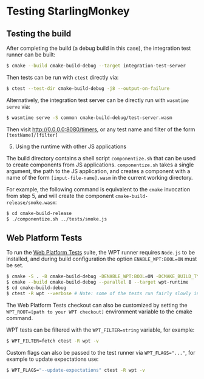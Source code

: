# Testing StarlingMonkey

## Testing the build

After completing the build (a debug build in this case), the integration test runner can be built:

```bash
$ cmake --build cmake-build-debug --target integration-test-server
```

Then tests can be run with `ctest` directly via:

```bash
$ ctest --test-dir cmake-build-debug -j8 --output-on-failure
```

Alternatively, the integration test server can be directly run with `wasmtime serve` via:

```bash
$ wasmtime serve -S common cmake-build-debug/test-server.wasm
```

Then visit http://0.0.0.0:8080/timers, or any test name and filter of the form `[testName]/[filter]`

5. Using the runtime with other JS applications

The build directory contains a shell script `componentize.sh` that can be used to create components
from JS applications. `componentize.sh` takes a single argument, the path to the JS application, and
creates a component with a name of the form `[input-file-name].wasm` in the current working
directory.

For example, the following command is equivalent to the `cmake` invocation from step 5, and will
create the component `cmake-build-release/smoke.wasm`:

```bash
$ cd cmake-build-release
$ ./componentize.sh ../tests/smoke.js
```

## Web Platform Tests

To run the [Web Platform Tests](https://web-platform-tests.org/) suite, the WPT runner requires
`Node.js` to be installed, and during build configuration the option `ENABLE_WPT:BOOL=ON` must be
set.

```bash
$ cmake -S . -B cmake-build-debug -DENABLE_WPT:BOOL=ON -DCMAKE_BUILD_TYPE=Debug
$ cmake --build cmake-build-debug --parallel 8 --target wpt-runtime
$ cd cmake-build-debug
$ ctest -R wpt --verbose # Note: some of the tests run fairly slowly in debug builds, so be patient
```

The Web Platform Tests checkout can also be customized by setting the
`WPT_ROOT=[path to your WPT checkout]` environment variable to the cmake command.

WPT tests can be filtered with the `WPT_FILTER=string` variable, for example:

```bash
$ WPT_FILTER=fetch ctest -R wpt -v
```

Custom flags can also be passed to the test runner via `WPT_FLAGS="..."`, for example to update
expectations use:

```bash
$ WPT_FLAGS="--update-expectations" ctest -R wpt -v
```
